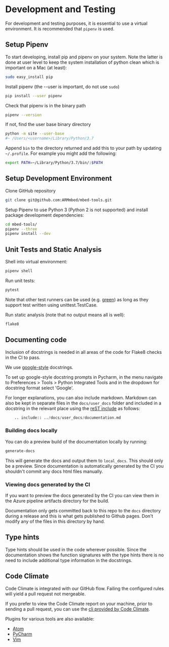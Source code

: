 # Development and Testing

For development and testing purposes, it is essential to use a virtual environment. It is recommended that `pipenv` is used.

## Setup Pipenv

To start developing, install pip and pipenv on your system. Note the latter is done at user level to keep the system installation of python clean which is important on a Mac (at least):

```bash
sudo easy_install pip
```

Install pipenv (the --user is important, do not use `sudo`)

```bash
pip install --user pipenv
```

Check that pipenv is in the binary path

```bash
pipenv --version
```

If not, find the user base binary directory

```bash
python -m site --user-base
#~ /Users/<username>/Library/Python/3.7
```

Append `bin` to the directory returned and add this to your path by updating `~/.profile`. For example you might add the following:

```bash
export PATH=~/Library/Python/3.7/bin/:$PATH
```

## Setup Development Environment

Clone GitHub repository

```bash
git clone git@github.com:ARMmbed/mbed-tools.git
```

Setup Pipenv to use Python 3 (Python 2 is not supported) and install package development dependencies:

```bash
cd mbed-tools/
pipenv --three
pipenv install --dev
```

## Unit Tests and Static Analysis

Shell into virtual environment:

```bash
pipenv shell
```

Run unit tests:

```bash
pytest
```
Note that other test runners can be used (e.g. [green](https://github.com/CleanCut/green)) 
as long as they support test written using unittest.TestCase.

Run static analysis (note that no output means all is well):

```bash
flake8
```

## Documenting code

Inclusion of docstrings is needed in all areas of the code for Flake8 
checks in the CI to pass.

We use [google-style](http://google.github.io/styleguide/pyguide.html#381-docstrings) 
docstrings. 

To set up google-style docstring prompts in Pycharm, in the menu navigate to 
Preferences > Tools > Python Integrated Tools and in the dropdown for docstring
format select 'Google'.

For longer explanations, you can also include markdown. Markdown can also be 
kept in separate files in the `docs/user_docs` folder and included in a docstring in the 
relevant place using the [reST include](https://docutils.sourceforge.io/docs/ref/rst/directives.html#including-an-external-document-fragment) as follows:

```python
    .. include:: ../docs/user_docs/documentation.md
```

### Building docs locally

You can do a preview build of the documentation locally by running:

```bash
generate-docs
```

This will generate the docs and output them to `local_docs`.
This should only be a preview. Since documentation is automatically generated 
by the CI you shouldn't commit any docs html files manually.

### Viewing docs generated by the CI

If you want to preview the docs generated by the CI you can view them in 
the Azure pipeline artifacts directory for the build.

Documentation only gets committed back to this repo to the `docs`
directory during a release and this is what gets published to Github pages.
Don't modify any of the files in this directory by hand.

## Type hints

Type hints should be used in the code wherever possible. Since the 
documentation shows the function signatures with the type hints 
there is no need to include additional type information in the docstrings.


## Code Climate

Code Climate is integrated with our GitHub flow. Failing the configured rules will yield a pull request not mergeable.

If you prefer to view the Code Climate report on your machine, prior to sending a pull request, you can use the [cli provided by Code Climate](https://docs.codeclimate.com/docs/command-line-interface).

Plugins for various tools are also available:
  - [Atom](https://docs.codeclimate.com/docs/code-climate-atom-package)
  - [PyCharm](https://plugins.jetbrains.com/plugin/13306-code-cleaner-with-code-climate-cli)
  - [Vim](https://docs.codeclimate.com/docs/vim-plugin)
